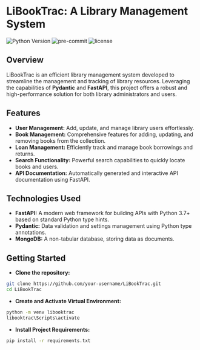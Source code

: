 # LiBookTrac: A Library Management System
![Python Version](https://img.shields.io/badge/python-3.12-blue)
![pre-commit](https://img.shields.io/badge/pre--commit-enabled-yellow)
![license](https://img.shields.io/github/license/peaceiris/actions-gh-pages.svg)
## Overview
LiBookTrac is an efficient library management system developed to streamline the management and tracking of
library resources. Leveraging the capabilities of **Pydantic** and **FastAPI**, this project offers a robust
and high-performance solution for both library administrators and users.

## Features

- **User Management:** Add, update, and manage library users effortlessly.
- **Book Management:** Comprehensive features for adding, updating, and removing books from the collection.
- **Loan Management:** Efficiently track and manage book borrowings and returns.
- **Search Functionality:** Powerful search capabilities to quickly locate books and users.
- **API Documentation:** Automatically generated and interactive API documentation using FastAPI.

## Technologies Used

- **FastAPI:** A modern web framework for building APIs with Python 3.7+ based on standard Python type hints.
- **Pydantic:** Data validation and settings management using Python type annotations.
- **MongoDB:** A non-tabular database, storing data as documents.

## Getting Started

- **Clone the repository:**
```bash
git clone https://github.com/your-username/LiBookTrac.git
cd LiBookTrac
```

- **Create and Activate Virtual Environment:**
```bash
python -m venv libooktrac
libooktrac\Scripts\activate

```

- **Install Project Requirements:**
```bash
pip install -r requirements.txt
```
